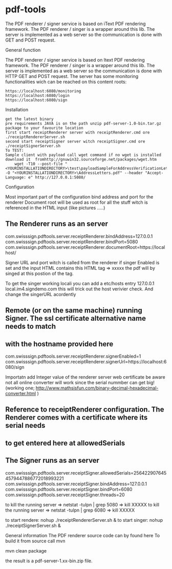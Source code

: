 # pdf-tools
The PDF renderer / signer service is based on iText PDF rendering framework. The PDF renderer / singer is a wrapper around this lib. The server is implemented as a web server so the communication is done with GET and POST request.

General function

The PDF renderer / signer service is based on Itext PDF rendering framework. The PDF renderer / singer is a wrapper around this lib. The server is implemented as a web server so the communication is done with HTTP GET and POST request. The server has some monitoring functionalities wich can be reached on this content roots:

    https://localhost:6080/monitoring
    https://localhost:6080/login
    https://localhost:6080/sign 

Installation

    get the latest binary 
    pre requirements JAVA is on the path unzip pdf-server-1.0-bin.tar.gz package to your favourite location
    first start receiptRenderer server with receiptRenderer.cmd ore ./receiptRendererServer.sh
    second start receiptSigner server witch receiptSigner.cmd ore ./receiptSignerServer.sh
    To TEST:
    Sample client with payload call wget command if no wget is installed download it  fromhttp://gnuwin32.sourceforge.net/packages/wget.htm
        wget -T10 --post-file "<YOURINSTALLATIONDIRECTORY>\test\payloadSampleForAddressVerificationLetter.html" -O "<YOURINSTALLATIONDIRECTORY>\AddressLetters.pdf" --header "Accept-Language: e" http://127.0.0.1:5080/

Configuration

Most important part of the configuration
bind address and port for the renderer
Document root will be used as root for all the stuff witch is referenced in the HTML input (like pictures .....)

## The Renderer runs as an server
com.swisssign.pdftools.server.receiptRenderer.bindAddress=127.0.0.1
com.swisssign.pdftools.server.receiptRenderer.bindPort=5080
com.swisssign.pdftools.server.receiptRenderer.documentRoot=https://localhost/

Signer URL and port witch is called from the renderer if singer Enabled is set and the input HTML contains this HTML tag => <td id="signature">xxxxx</td> the pdf will by singed at this postion of the tag.

To get the singer working locali you can add a etc/hosts entry 127.0.0.1 local.im4.signdemo.com this will trick out the host verivier check. And change the singerURL acordently

## Remote (or on the same machine) running Signer. The ssl certificate alternative name needs to match
## with the hostname provided here
com.swisssign.pdftools.server.receiptRenderer.signerEnabled=1
com.swisssign.pdftools.server.receiptRenderer.signerUrl=https://localhost:6080/sign

Importatn add Integer value of the renderer server web certificate be aware not all online converter will work since the serial nummber can get big! (working one; ​http://www.mathsisfun.com/binary-decimal-hexadecimal-converter.html )

## Reference to receiptRenderer configuration. The Renderer comes with a certificate where its serial needs
## to get entered here at allowedSerials
## The Signer runs as an server
com.swisssign.pdftools.server.receiptSigner.allowedSerials=2564229076454579447886772018993221
com.swisssign.pdftools.server.receiptSigner.bindAddress=127.0.0.1
com.swisssign.pdftools.server.receiptSigner.bindPort=6080
com.swisssign.pdftools.server.receiptSigner.threads=20

to kill the running server => netstat -tulpn | grep 5080 => kill XXXXX
to kill the running server => netstat -tulpn | grep 6080 => kill XXXXX

to start rendere: nohup ./receiptRendererServer.sh &
to start singer: nohup ./receiptSignerServer.sh &

General information
The PDF renderer source code can by found here
To build it from source call mvn

mvn clean package

the result is a pdf-server-1.xx-bin.zip file. 
